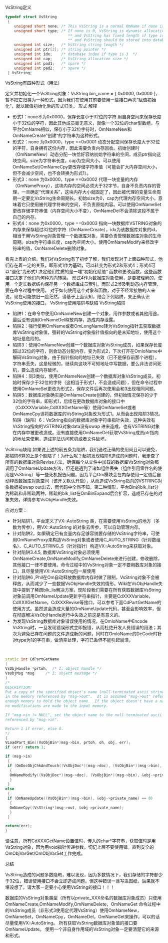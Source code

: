 VsString定义
```c++
typedef struct VsString
 {
    unsigned short none; /* This VsString is a normal OmName if none is not 0. */
    unsigned short type; /* If none is 0, VsString is dynamic allocation if type is 1,
                            ** and VsString has fixed length if type is 2,
                            ** and VsString should be stored into database if type is 3. */
    unsigned int size;   /* VsString string length */
    unsigned int ptr[2]; /* string pointer */
    unsigned int idx;    /* database index if type is 3  */
    unsigned int cap;    /* VsString allocation size */
    unsigned int pad1;   /* spare */
    unsigned int pad2;   /* spare */
 } VsString;
```
VsString有四种形式（用法）

定义并初始化一个VsString对象：VsString bin_name = { 0x0000, 0x0000 }，暂不把它归类为一种形式，因为我们在使用其前要使用一些接口再次“赋值初始化”，就以赋值初始化后的形式归类。
形式	解释
* 形式1：none不为0x0000，保存长度小于32位的字符	用自身空间来保存长度小于32位的字符，因此其他成员毫无意义，就像一个32位的char型数组，与平台OmName相似，保存小于32位字符时，OmNameNew和OmNameCreate”创建“的字符串为这种形式。
* 形式2：none 为0x0000，type ==0x0001	动态分配空间保存长度大于32位的字符，自身拥有这份内存，因此需要负责内存回收。初始创建时（OmNameNew）动态分配一块恰好容纳初始字符串的空间，成员ptr指向这块空间。size为字符串长度，cap为空间大小，可以使用OmNameSet/OmNameCpy更改存储字符串值（可能会扩大内存空间大小，但不会减少空间，也不会转换为形式1）。
* 形式3：none 为0x0000，type ==0x0002	代理一块变量的内存（OmNameProxy），这块内存的空间必须大于32字节，自身不负责内存的管理，一旦确定“代理关系”，这块内存大小就固定了，因此被代理的变量生命周期一定要比VsString生命周期长。初始size为0，cap为代理内存空间大小，意味着它只使用被代理字符串的空间，不负责原始内容。可以使用OmNameSet更改存储字符串值（内存空间大小不变），OmNameDel不会清除这段不属于自己的内存。
* 形式4：none 为0x0000，type ==0x0003	指向一块数据库VSTRING对象的内存来保存超过32位的字符（OmNameCreate），idx为该数据库对象的id，相当于用VsString对象管理一个数据库对象，需要负责管理数据库对象的生命周期。size为字符串长度，cap为空间大小。使用OmNameModify来修改字符串的值，OmNameDelete删除对象。


看完上表的介绍，我们对VsString有了初步了解，我们发现对于上面四种形式，他们存在着一定的关系，即形式1作为基础，可以转变为形式2和形式4；形式4可以“退化“为形式1
决定他们性质的是一堆”初始化赋值“ 函数和更改函数，这些函数接口决定了他们向何种方向转换。
形式4作为数据库对象使用，是要被理解的，使用一个定长数据结构保存另一个数据库成员索引。而形式2涉及到动态内存管理，要在命令过程中使用。
对于如何使用这个对象和函数，对于不经常接触的人来说，现在可能依旧一脸茫然，请基于上面认知，结合下列陷阱，来正确认识VsString使用的接口。
VsString使用陷阱与缺陷
VsString陷阱
* 陷阱1：在命令中使用OmNameNew创建一个对象，用作参数或者其他用途，最后没有调用OmNameDel释放内存，造成内存泄露。
* 陷阱2：强行使用OmName或者OmLongName转为VsString指针去获取数据库VsString对象值，强转的VsString对象指针值指向的是未知地址，使用这个地址是危险的。
* 陷阱3：使用OmNameNew创建一个数据库对象VsString成员，如果保存长度超过32位的字符，则会动态分配内存，变为形式2，下次打开在OmIoName中解码VsString对象，由于指针指向的地址已失效（已不是保存前那个进程），字符串丢失，这是轻微的，继续向这块不可知地址中写数据，要么非法访问死机，要么造成内存破坏。
* 陷阱4：同3类似，使用OmNameNew创建一个数据库对象VsString成员，初始时保存少于32位的字符（这相当于形式1，不会造成问题），但在命令过程中使用OmNameSet更改为形式2，保存文件后再次使用会和3出现相同问题。
* 陷阱5：数据库对象确实是OmNameCreate创建的，但初始情况保存的少于32位的字符串，即形式1，后续在更改数据库对象的接口中（CdXXXVariable,CdXXXGetName等）使用OmNameSet或者OmNameCpy误将数据库的VsString对象改为形式1。从而会出现陷阱3情况。
陷阱（缺陷）6：VsString指向的数据库对象字符串指针失效，这种失效有VsString指向的VSTRING对象data没有swap 进来造成，也有VSTRING对象在内存中被更改造成。没有直接使用OmNameGet获取VsString成员ptr指向的地址来使用，造成非法访问死机或者文件破坏。

VsString缺陷
如果说上述的前五条为陷阱，我们通过正确的使用尚且可以避免，那陷阱6算的上是个缺陷了！为什么呢？起初发现陷阱6造成的问题时，我走查了所有的数据库对象Revise方法，确保每个从文件中加载的数据库VsString对象都调用了OmNameUpdate方法，但还是遇到了诸如组件丢失（组件引用零件名的使用是VsString）等一些死机报告问题。因为平台Om模块会在内存使用一定值后自动释放数据库对象空间（该开关默认开启），从而造成VsString指向的VSTRING对象数据被swap out出去，而代码中全然不知。第二种情形，平台Bin的blk_list分为稀疏和非稀疏两种，稀疏的blk_list在OmBinExpand后会扩容，造成已存在的对象失效，详情参考VsObjHandle失效。

应对方案：
* 针对陷阱1，平台定义了VX::AutoString 类，在需要使用VsString的地方（多数为传参），用VX::AutoString 的对象去传参，可以自动管理内存。
* 针对陷阱2，如果确定已有变量内存足够容纳要存储的VsString字符串，可使用OmNameProxy来构造VsSring对象或者使用C_AUTO_STRING（针对数组名）、C_AUTO_STRING_S（针对指针）构造VX::AutoString来获取对象。
* 针对陷阱3.4.5, 数据库VsString对象必须使用OmNameCreate,OmNameModify,OmNameDelete来进行创建，修改删除，其他接口一律不要使用。命令过程中的VsString对象一定不要用数库对象的接口，且尽量使用VX::AutoString包一层使用
* 针对陷阱6 ,Phil在Om自动释放数据库内存时做了限制，VsString对象不会被释放，从而减少了一些数据VsObjHandle失效的情形。Wiki在VsObjHandle失效中提到了稀疏blk_lis解决方案，现阶段我们需要在所有获取数据库VsString对象前调用OmNameUpdate更新字符串指针，主要是CdXXXVariable，CdXXXGetName，CdXXXRevise等接口，可以参考下面CdPartGetName的使用方式。虽然这会造成大量的OmNameUpdate代码，甚至会影响效率，但在彻底解决VsObjHandle运行中失效之前这是有意义的。
* 为发现VsString数据库对象错误使用的情况，在OmIoName中Encode VsString时，一旦发现错误形式立即报错，从而杜绝开发人员错误的用法；其次为避免已存在问题的文件造成新的问题，同时在OmIoName的DeCode时针对type为1的字符串，做清空处理，字符已丢但不能引起崩溃。

    
```c++
static int CdPartGetName
(
VsObjHandle *prtoh,  /* I: object handle */
VsObjMsg *msg     /* I: object message */
)
/*
DESCRIPTION:
Put a copy of the specified object's name (null-terminated ascii string)
in the memory referenced by "msg->out".  It is assumed "msg->out" references
enough memory to hold the object name.  If the object doesn't have a name,
no modifications are made to the input memory.

If "msg->in != NULL", set the object name to the null-terminated ascii name
referenced by "msg->in".

Return 1 if error, else 0.
*/
{
VLoadPart_Bin((VsObjBin*)msg->bin, prtoh, oh, obj, err);
if (err) return 1;

if (msg->in)
 {
 if (OmDocObjChkAndTouch((VsObjDoc*)(msg->doc), (VsObjBin*)(msg->bin), oh, VPART)==0)
  {
  OmNameModify((VsObjDoc*)(msg->doc), (VsObjBin*)(msg->bin), &obj->private_name, (const char *)msg->in);
  }
 }
else
 {
 if (OmNameUpdate((VsObjBin*)(msg->bin), &obj->private_name) == 0)
  {
  OmNameCpy((VsString*)msg->out, &obj->private_name);
  }
 }

return(err);
}
```

请注意，所有CdXXXGetName设置值时，传入的char*字符串，获取值时是用VsString对象，因为用void指针传递参数，切记上层不要使用错。直到安全的OmObjVarGet/OmObjVarSet工作完成。

总结

VsString造成的问题多数隐晦，难以发现，因为多数情况下，我们存储的字符都少于32位，错误使用接口不会立即造成问题。但这种错误一旦写进图纸，后果就不堪设想了。请大家一定要小心使用VsString的接口！！！

数据库的VsString对象类型（所有以private_XXX命名的数据库对象成员）只使用OmNameCreate,OmNameModify,OmNameDelete，OmNameGet
命令过程中的VsString成员（非形式3使用定代理VsString）使用OmNameNew，OmNameSet，OmNameCpy，OmNameDel，OmNameGet来操作，可以的话尽量使用VX::AutoString。
所有获取VsString数据库对象值的接口要OmNameUpdate。
使用一个非自身作用域的VsString对象一定要清楚它的来源和形式。














